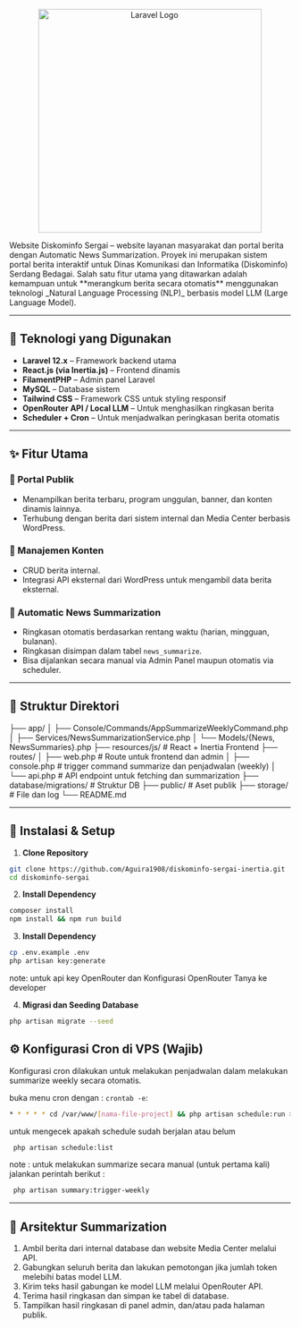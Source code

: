 <p align="center"><a href="https://laravel.com" target="_blank"><img src="https://raw.githubusercontent.com/laravel/art/master/logo-lockup/5%20SVG/2%20CMYK/1%20Full%20Color/laravel-logolockup-cmyk-red.svg" width="400" alt="Laravel Logo"></a></p>
Website Diskominfo Sergai – website layanan masyarakat dan portal berita dengan Automatic News Summarization. Proyek ini merupakan sistem portal berita interaktif untuk Dinas Komunikasi dan Informatika (Diskominfo) Serdang Bedagai. Salah satu fitur utama yang ditawarkan adalah kemampuan untuk **merangkum berita secara otomatis** menggunakan teknologi _Natural Language Processing (NLP)_ berbasis model LLM (Large Language Model).

---

## 🔧 Teknologi yang Digunakan

-   **Laravel 12.x** – Framework backend utama
-   **React.js (via Inertia.js)** – Frontend dinamis
-   **FilamentPHP** – Admin panel Laravel
-   **MySQL** – Database sistem
-   **Tailwind CSS** – Framework CSS untuk styling responsif
-   **OpenRouter API / Local LLM** – Untuk menghasilkan ringkasan berita
-   **Scheduler + Cron** – Untuk menjadwalkan peringkasan berita otomatis

---

## ✨ Fitur Utama

### 🔸 Portal Publik

-   Menampilkan berita terbaru, program unggulan, banner, dan konten dinamis lainnya.
-   Terhubung dengan berita dari sistem internal dan Media Center berbasis WordPress.

### 🔸 Manajemen Konten

-   CRUD berita internal.
-   Integrasi API eksternal dari WordPress untuk mengambil data berita eksternal.

### 🔸 Automatic News Summarization

-   Ringkasan otomatis berdasarkan rentang waktu (harian, mingguan, bulanan).
-   Ringkasan disimpan dalam tabel `news_summarize`.
-   Bisa dijalankan secara manual via Admin Panel maupun otomatis via scheduler.

---

## 📁 Struktur Direktori

├── app/
│ ├── Console/Commands/AppSummarizeWeeklyCommand.php
│ ├── Services/NewsSummarizationService.php
│ └── Models/{News, NewsSummaries}.php
├── resources/js/ # React + Inertia Frontend
├── routes/
│ ├── web.php # Route untuk frontend dan admin
│ ├── console.php # trigger command summarize dan penjadwalan (weekly)
│ └── api.php # API endpoint untuk fetching dan summarization
├── database/migrations/ # Struktur DB
├── public/ # Aset publik
├── storage/ # File dan log
└── README.md

---

## 🚀 Instalasi & Setup

1. **Clone Repository**

```bash
git clone https://github.com/Aguira1908/diskominfo-sergai-inertia.git
cd diskominfo-sergai
```

2. **Install Dependency**

```bash
composer install
npm install && npm run build
```

3. **Install Dependency**

```bash
cp .env.example .env
php artisan key:generate
```

note: untuk api key OpenRouter dan Konfigurasi OpenRouter Tanya ke developer

4. **Migrasi dan Seeding Database**

```bash
php artisan migrate --seed
```

## ⚙️ Konfigurasi Cron di VPS (Wajib)

Konfigurasi cron dilakukan untuk melakukan penjadwalan dalam melakukan summarize weekly secara otomatis.

buka menu cron dengan : `crontab -e`:

```bash
* * * * * cd /var/www/[nama-file-project] && php artisan schedule:run >> /var/www/[nama-file-project]/storage/logs/scheduler.log 2>&1
```

untuk mengecek apakah schedule sudah berjalan atau belum

```bash
 php artisan schedule:list
```

note : untuk melakukan summarize secara manual (untuk pertama kali) jalankan perintah berikut :

```bash
 php artisan summary:trigger-weekly
```

---

## 🧠 Arsitektur Summarization

1. Ambil berita dari internal database dan website Media Center melalui API.
2. Gabungkan seluruh berita dan lakukan pemotongan jika jumlah token melebihi batas model LLM.
3. Kirim teks hasil gabungan ke model LLM melalui OpenRouter API.
4. Terima hasil ringkasan dan simpan ke tabel di database.
5. Tampilkan hasil ringkasan di panel admin, dan/atau pada halaman publik.

